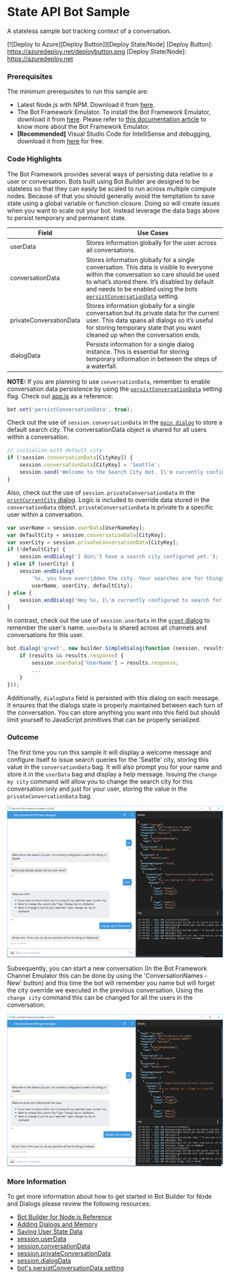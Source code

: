 # State API Bot Sample

A stateless sample bot tracking context of a conversation.

[![Deploy to Azure][Deploy Button]][Deploy State/Node]
[Deploy Button]: https://azuredeploy.net/deploybutton.png
[Deploy State/Node]: https://azuredeploy.net

### Prerequisites

The minimum prerequisites to run this sample are:
* Latest Node.js with NPM. Download it from [here](https://nodejs.org/en/download/).
* The Bot Framework Emulator. To install the Bot Framework Emulator, download it from [here](https://emulator.botframework.com/). Please refer to [this documentation article](https://github.com/microsoft/botframework-emulator/wiki/Getting-Started) to know more about the Bot Framework Emulator.
* **[Recommended]** Visual Studio Code for IntelliSense and debugging, download it from [here](https://code.visualstudio.com/) for free.

### Code Highlights

The Bot Framework provides several ways of persisting data relative to a user or conversation.
Bots built using Bot Builder are designed to be stateless so that they can easily be scaled to run across multiple compute nodes. Because of that you should generally avoid the temptation to save state using a global variable or function closure. Doing so will create issues when you want to scale out your bot. Instead leverage the data bags above to persist temporary and permanent state.

Field | Use Cases
-------- | ---------
userData | Stores information globally for the user across all conversations.
conversationData | Stores information globally for a single conversation. This data is visible to everyone within the conversation so care should be used to what’s stored there. It’s disabled by default and needs to be enabled using the bots [`persistConversationData`](https://docs.botframework.com/en-us/node/builder/chat-reference/interfaces/_botbuilder_d_.iuniversalbotsettings.html#persistconversationdata) setting.
privateConversationData | Stores information globally for a single conversation but its private data for the current user. This data spans all dialogs so it’s useful for storing temporary state that you want cleaned up when the conversation ends.
dialogData | Persists information for a single dialog instance. This is essential for storing temporary information in between the steps of a waterfall.

**NOTE:** If you are planning to use `conversationData`, remember to enable conversation data persistence by using the [`persistConversationData`](https://docs.botframework.com/en-us/node/builder/chat-reference/interfaces/_botbuilder_d_.iuniversalbotsettings.html#persistconversationdata) setting flag. Check out [app.js](app.js#L51) as a reference:

````JavaScript
bot.set('persistConversationData', true);
````

Check out the use of `session.conversationData` in the [`main dialog`](app.js#L29-L33) to store a default search city. The conversationData object is shared for all users within a conversation.

````JavaScript
// initialize with default city
if (!session.conversationData[CityKey]) {
    session.conversationData[CityKey] = 'Seattle';
    session.send('Welcome to the Search City bot. I\'m currently configured to search for things in %s', session.conversationData[CityKey]);
}
````

Also, check out the use of `session.privateConversationData` in the [`printCurrentCity` dialog](app.js#L75-L88). Logic is included to override data stored in the `conversationData` object. `privateConversationData` is private to a specific user within a conversation.

````JavaScript
var userName = session.userData[UserNameKey];
var defaultCity = session.conversationData[CityKey];
var userCity = session.privateConversationData[CityKey];
if (!defaultCity) {
    session.endDialog('I don\'t have a search city configured yet.');
} else if (userCity) {
    session.endDialog(
        '%s, you have overridden the city. Your searches are for things in %s. The default conversation city is %s.',
        userName, userCity, defaultCity);
} else {
    session.endDialog('Hey %s, I\'m currently configured to search for things in %s.', userName, defaultCity);
}
````

In contrast, check out the use of `session.userData` in the [`greet` dialog](app.js#L109-L117) to remember the user's name. `userData` is shared across all channels and conversations for this user.

````JavaScript
bot.dialog('greet', new builder.SimpleDialog(function (session, results) {
    if (results && results.response) {
        session.userData['UserName'] = results.response;
        ...
    }
}));
````

Additionally, `dialogData` field is persisted with this dialog on each message. It ensures that the dialogs state is properly maintained between each turn of the conversation. You can store anything you want into this field but should limit yourself to JavaScript primitives that can be properly serialized.

### Outcome

The first time you run this sample it will display a welcome message and configure itself to issue search queries for the 'Seattle' city, storing this value in the `conversationData` bag. It will also prompt you for your name and store it in the `userData` bag and display a help message. Issuing the `change my city` command will allow you to change the search city for this conversation only and just for your user, storing the value in the `privateConversationData` bag.

![Sample Outcome](images/outcome-1.png)

Subsequently, you can start a new conversation (In the Bot Framework Channel Emulator this can be done by using the 'ConversationNames - New' button) and this time the bot will remember you name but will forget the city override we executed in the previous conversation. Using the `change city` command this can be changed for all the users in the conversation.

![Sample Outcome](images/outcome-2.png)

### More Information

To get more information about how to get started in Bot Builder for Node and Dialogs please review the following resources:
* [Bot Builder for Node.js Reference](https://docs.botframework.com/en-us/node/builder/overview/#navtitle)
* [Adding Dialogs and Memory](https://docs.botframework.com/en-us/node/builder/guides/core-concepts/#adding-dialogs-and-memory)
* [Saving User State Data](https://docs.botframework.com/en-us/core-concepts/userdata)
* [session.userData](https://docs.botframework.com/en-us/node/builder/chat-reference/classes/_botbuilder_d_.session.html#userdata)
* [session.conversationData](https://docs.botframework.com/en-us/node/builder/chat-reference/classes/_botbuilder_d_.session.html#conversationdata)
* [session.privateConversationData](https://docs.botframework.com/en-us/node/builder/chat-reference/classes/_botbuilder_d_.session.html#privateconversationdata)
* [session.dialogData](https://docs.botframework.com/en-us/node/builder/chat-reference/classes/_botbuilder_d_.session.html#dialogdata)
* [bot's persistConversationData setting](https://docs.botframework.com/en-us/node/builder/chat-reference/interfaces/_botbuilder_d_.iuniversalbotsettings.html#persistconversationdata)
